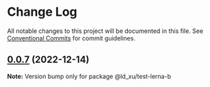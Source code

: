 # Change Log

All notable changes to this project will be documented in this file.
See [Conventional Commits](https://conventionalcommits.org) for commit guidelines.

## [0.0.7](https://gitlab.com/1393679430/cli_project/compare/v0.0.6...v0.0.7) (2022-12-14)

**Note:** Version bump only for package @ld_xu/test-lerna-b
